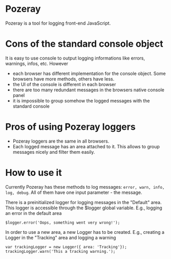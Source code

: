 Pozeray
=======
Pozeray is a tool for logging front-end JavaScript.

# Cons of the standard console object
It is easy to use console to output logging informations like errors, warnings, infos, etc. However
* each browser has different implementation for the console object. Some browsers have more methods, others have less.
* the UI of the console is different in each browser
* there are too many redundant messages in the browsers native console panel
* it is impossible to group somehow the logged messages with the standard console

# Pros of using Pozeray loggers
* Pozeray loggers are the same in all browsers.
* Each logged message has an area attached to it. This allows to group messages nicely and filter them easily.

# How to use it
Currently Pozeray has these methods to log messages: `error, warn, info, log, debug`. All of them have one input parameter - the message.

There is a preinitialized logger for logging messages in the "Default" area. This logger is accessible through the $logger global variable. E.g., logging an error in the default area
```
$logger.error('Oops, something went very wrong!');
```

In order to use a new area, a new Logger has to be created. E.g., creating a Logger in the "Tracking" area and logging a warning
```
var trackingLogger = new Logger({ area: 'Tracking'});
trackingLogger.warn('This a tracking warning.');
```
